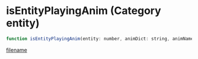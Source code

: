 # isEntityPlayingAnim (Category entity)

```js
function isEntityPlayingAnim(entity: number, animDict: string, animName: string, taskFlag: number): boolean
```

[filename](isEntityPlayingAnim_m.md ':include')